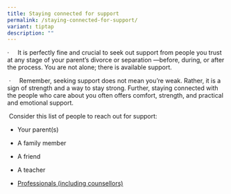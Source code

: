 ```yaml
---
title: Staying connected for support
permalink: /staying-connected-for-support/
variant: tiptap
description: ""
---
```

<p>·&nbsp;&nbsp;&nbsp;&nbsp; It is perfectly fine and crucial to seek out
support from people you trust at any stage of your parent’s divorce or
separation —before, during, or after the process. You are not alone; there
is available support.</p>
<p>&nbsp;·&nbsp;&nbsp;&nbsp;&nbsp; Remember, seeking support does not mean
you’re weak. Rather, it is a sign of strength and a way to stay strong.
Further, staying connected with the people who care about you often offers
comfort, strength, and practical and emotional support.</p>
<p>&nbsp;Consider this list of people to reach out for support:</p>
<ul data-tight="true" class="tight">
<li>
<p>Your parent(s)</p>
</li>
<li>
<p>A family member</p>
</li>
<li>
<p>A friend</p>
</li>
<li>
<p>A teacher</p>
</li>
<li>
<p><a href="#_Seeking_Support" rel="noopener noreferrer nofollow" target="_blank">Professionals (including counsellors)</a>
</p>
</li>
</ul>
<p></p>